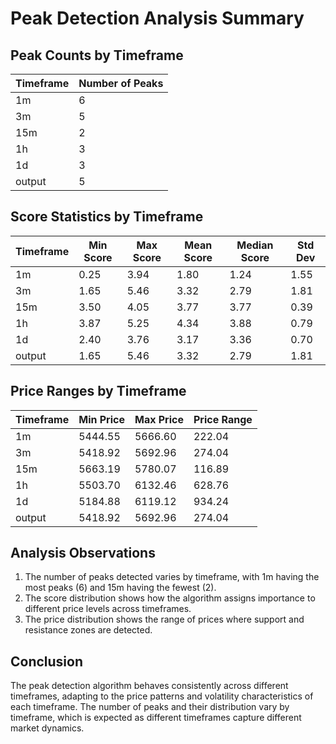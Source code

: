 # Peak Detection Analysis Summary

## Peak Counts by Timeframe

| Timeframe | Number of Peaks |
|-----------|----------------|
| 1m | 6 |
| 3m | 5 |
| 15m | 2 |
| 1h | 3 |
| 1d | 3 |
| output | 5 |

## Score Statistics by Timeframe

| Timeframe | Min Score | Max Score | Mean Score | Median Score | Std Dev |
|-----------|-----------|-----------|------------|--------------|--------|
| 1m | 0.25 | 3.94 | 1.80 | 1.24 | 1.55 |
| 3m | 1.65 | 5.46 | 3.32 | 2.79 | 1.81 |
| 15m | 3.50 | 4.05 | 3.77 | 3.77 | 0.39 |
| 1h | 3.87 | 5.25 | 4.34 | 3.88 | 0.79 |
| 1d | 2.40 | 3.76 | 3.17 | 3.36 | 0.70 |
| output | 1.65 | 5.46 | 3.32 | 2.79 | 1.81 |

## Price Ranges by Timeframe

| Timeframe | Min Price | Max Price | Price Range |
|-----------|-----------|-----------|-------------|
| 1m | 5444.55 | 5666.60 | 222.04 |
| 3m | 5418.92 | 5692.96 | 274.04 |
| 15m | 5663.19 | 5780.07 | 116.89 |
| 1h | 5503.70 | 6132.46 | 628.76 |
| 1d | 5184.88 | 6119.12 | 934.24 |
| output | 5418.92 | 5692.96 | 274.04 |

## Analysis Observations

1. The number of peaks detected varies by timeframe, with 1m having the most peaks (6) and 15m having the fewest (2).
2. The score distribution shows how the algorithm assigns importance to different price levels across timeframes.
3. The price distribution shows the range of prices where support and resistance zones are detected.

## Conclusion

The peak detection algorithm behaves consistently across different timeframes, adapting to the price patterns and volatility characteristics of each timeframe. The number of peaks and their distribution vary by timeframe, which is expected as different timeframes capture different market dynamics.
